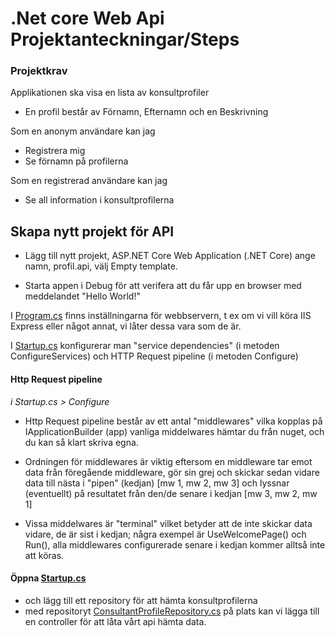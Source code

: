 ﻿# .Net core Web Api Projektanteckningar/Steps
### Projektkrav 
Applikationen ska visa en lista av konsultprofiler
- En profil består av Förnamn, Efternamn och en Beskrivning

Som en anonym användare kan jag
- Registrera mig
- Se förnamn på profilerna
	
Som en registrerad användare kan jag
- Se all information i konsultprofilerna



## Skapa nytt projekt för API
- Lägg till nytt projekt, ASP.NET Core Web Application (.NET Core)
ange namn, profil.api, välj Empty template.

- Starta appen i Debug för att verifera att du får upp en browser med meddelandet "Hello World!"

I [Program.cs](Program.cs) finns inställningarna för webbservern, t ex om vi vill köra IIS Express eller något annat, vi låter dessa vara som de är.

I [Startup.cs](Startup.cs)  konfigurerar man "service dependencies" (i metoden ConfigureServices) och  HTTP Request pipeline (i metoden Configure)

#### Http Request pipeline
*i Startup.cs > Configure*
- Http Request pipeline består av ett antal "middlewares" vilka kopplas på IApplicationBuilder (app)
vanliga  middelwares hämtar du från nuget, och du kan så klart skriva egna.
- Ordningen för middlewares är viktig eftersom en middleware tar emot data från föregående middleware, 
gör sin grej och skickar sedan vidare data till nästa i "pipen" (kedjan) [mw 1, mw 2, mw 3] och lyssnar (eventuellt) på resultatet från den/de senare i kedjan [mw 3, mw 2, mw 1]

- Vissa middelwares är "terminal" vilket betyder att de inte skickar data vidare, de är sist i kedjan; 
	några exempel är UseWelcomePage() och Run(), alla middlewares configurerade senare i kedjan kommer alltså inte att köras.

#### Öppna [Startup.cs](Startup.cs)
- och lägg till ett repository för att hämta konsultprofilerna
- med repositoryt [ConsultantProfileRepository.cs](ConsultantProfileRepository.cs) på plats kan vi lägga till en controller för att låta vårt api hämta data.
